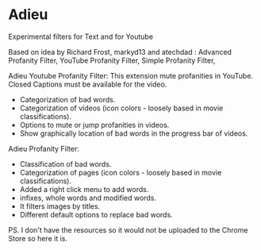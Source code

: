 # Adieu

Experimental filters for Text and for Youtube

Based on idea by Richard Frost, markyd13 and atechdad : Advanced Profanity Filter, YouTube Profanity Filter, Simple Profanity Filter, 
	
Adieu Youtube Profanity Filter: 
This extension mute profanities in YouTube. Closed Captions must be available for the video.

- Categorization of bad words.
- Categorization of videos (icon colors - loosely based in movie classifications).
- Options to mute or jump profanities in videos.
- Show graphically location of bad words in the progress bar of videos.

Adieu Profanity Filter:

- Classification of bad words.
- Categorization of pages (icon colors - loosely based in movie classifications).
- Added a right click menu to add words.
- infixes, whole words and modified words.
- It filters images by titles.
- Different default options to replace bad words.

PS. I don't have the resources so it would not be uploaded to the Chrome Store so here it is.
